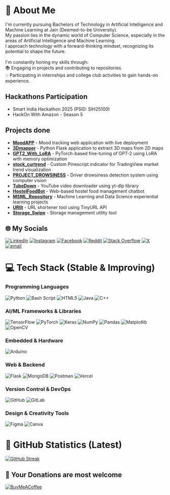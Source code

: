 # 👤 About Me
I'm currently pursuing Bachelors of Technology in Artificial Intelligence and Machine Learning at Jain (Deemed-to-be University).<br>My passion lies in the dynamic world of Computer Science, especially in the areas of Artificial Intelligence and Machine Learning.<br>I approach technology with a forward-thinking mindset, recognizing its potential to shape the future.<br><br>I'm constantly honing my skills through:<br>📚 Engaging in projects and contributing to repositories.<br>💡 Participating in internships and college club activities to gain hands-on experience.<br>

## Hackathons Participation
- Smart India Hackathon 2025 (PSID: SIH25100)
- HackOn With Amazon - Season 5

## Projects done
- [**MoodAPP**](https://github.com/heytanix/MoodAPP) - Mood tracking web application with live deployment
- [**3Dmapper**](https://github.com/heytanix/3Dmapper) - Python Flask application to extract 3D maps from 2D maps
- [**GPT2_With_LoRA**](https://github.com/heytanix/GPT2_With_LoRA) - PyTorch-based fine-tuning of GPT-2 using LoRA with memory optimization
- [**stock_curtrend**](https://github.com/heytanix/stock_curtrend) - Custom Pinescript indicator for TradingView market trend visualization
- [**PROJECT_DROWSINESS**](https://github.com/heytanix/PROJECT_DROWSINESS) - Driver drowsiness detection system using computer vision
- [**TubeDown**](https://github.com/heytanix/TubeDown) - YouTube video downloader using yt-dlp library
- [**HostelFoodBot**](https://github.com/heytanix/HostelFoodBot) - Web-based hostel food management chatbot
- [**MSML_Repository**](https://github.com/heytanix/MSML_Repository) - Machine Learning and Data Science experiential learning projects
- [**URlit**](https://github.com/heytanix/URlit) - URL shortener tool using TinyURL API
- [**Storage_Swipe**](https://github.com/heytanix/Storage_Swipe) - Storage management utility tool

## 🌐 My Socials
<!--[![Bluesky](https://img.shields.io/badge/bluesky-0285FF?style=for-the-badge&logo=bluesky&logoColor=%23FFFFFF)](https://bsky.app/profile/heytanix.bsky.social) [![Behance](https://img.shields.io/badge/Behance-1769ff?logo=behance&logoColor=white)](https://behance.net/heytanix)-->
[![LinkedIn](https://img.shields.io/badge/LinkedIn-%230077B5.svg?logo=linkedin&logoColor=white)](https://linkedin.com/in/heytanix) [![Instagram](https://img.shields.io/badge/Instagram-%23E4405F.svg?logo=Instagram&logoColor=white)](https://instagram.com/heytanix) [![Facebook](https://img.shields.io/badge/Facebook-%231877F2.svg?logo=Facebook&logoColor=white)](https://facebook.com/heytanix) [![Reddit](https://img.shields.io/badge/Reddit-%23FF4500.svg?logo=Reddit&logoColor=white)](https://reddit.com/user/heytanix) [![Stack Overflow](https://img.shields.io/badge/-Stackoverflow-FE7A16?logo=stack-overflow&logoColor=white)](https://stackoverflow.com/users/27273389) [![X](https://img.shields.io/badge/X-black.svg?logo=X&logoColor=white)](https://x.com/heytanix) [![email](https://img.shields.io/badge/Email-D14836?logo=gmail&logoColor=white)](mailto:thanish.kc@gmail.com) 
<!--[![Medium](https://img.shields.io/badge/Medium-12100E?logo=medium&logoColor=white)](https://medium.com/@heytanix) [![Pinterest](https://img.shields.io/badge/Pinterest-%23E60023.svg?logo=Pinterest&logoColor=white)](https://pinterest.com/heytanix) [![Quora](https://img.shields.io/badge/Quora-%23B92B27.svg?logo=Quora&logoColor=white)](https://quora.com/profile/Thanish-C)-->
<!--[![Twitch](https://img.shields.io/badge/Twitch-%239146FF.svg?logo=Twitch&logoColor=white)](https://twitch.tv/heytanix)-->
<!--[![YouTube](https://img.shields.io/badge/YouTube-%23FF0000.svg?logo=YouTube&logoColor=white)](https://youtube.com/@heytanix) [![Codepen](https://img.shields.io/badge/Codepen-000000?logo=codepen&logoColor=white)](https://codepen.io/heytanix)-->


# 💻 Tech Stack (Stable & Improving)
### Programming Languages
![Python](https://img.shields.io/badge/python-3670A0?style=for-the-badge&logo=python&logoColor=ffdd54)
![Bash Script](https://img.shields.io/badge/bash_script-%23121011.svg?style=for-the-badge&logo=gnu-bash&logoColor=white)
![HTML5](https://img.shields.io/badge/html5-%23E34F26.svg?style=for-the-badge&logo=html5&logoColor=white)
![Java](https://img.shields.io/badge/java-%23ED8B00.svg?style=for-the-badge&logo=openjdk&logoColor=white)
![C++](https://img.shields.io/badge/c++-%2300599C.svg?style=for-the-badge&logo=c%2B%2B&logoColor=white)

### AI/ML Frameworks & Libraries
![TensorFlow](https://img.shields.io/badge/TensorFlow-%23FF6F00.svg?style=for-the-badge&logo=TensorFlow&logoColor=white)
![PyTorch](https://img.shields.io/badge/PyTorch-%23EE4C2C.svg?style=for-the-badge&logo=PyTorch&logoColor=white)
![Keras](https://img.shields.io/badge/Keras-%23D00000.svg?style=for-the-badge&logo=Keras&logoColor=white)
![NumPy](https://img.shields.io/badge/numpy-%23013243.svg?style=for-the-badge&logo=numpy&logoColor=white)
![Pandas](https://img.shields.io/badge/pandas-%23150458.svg?style=for-the-badge&logo=pandas&logoColor=white)
![Matplotlib](https://img.shields.io/badge/Matplotlib-%23ffffff.svg?style=for-the-badge&logo=Matplotlib&logoColor=black)
![OpenCV](https://img.shields.io/badge/opencv-%23white.svg?style=for-the-badge&logo=opencv&logoColor=white)
<!--![scikit-learn](https://img.shields.io/badge/scikit--learn-%23F7931E.svg?style=for-the-badge&logo=scikit-learn&logoColor=white)-->
<!--![Scipy](https://img.shields.io/badge/SciPy-%230C55A5.svg?style=for-the-badge&logo=scipy&logoColor=%white)-->

### Embedded & Hardware
![Arduino](https://img.shields.io/badge/-Arduino-00979D?style=for-the-badge&logo=Arduino&logoColor=white)
<!--![nVIDIA](https://img.shields.io/badge/nVIDIA-%2376B900.svg?style=for-the-badge&logo=nVIDIA&logoColor=white)
![CUDA](https://img.shields.io/badge/cuda-000000.svg?style=for-the-badge&logo=nVIDIA&logoColor=green)-->

### Web & Backend
![Flask](https://img.shields.io/badge/flask-%23000.svg?style=for-the-badge&logo=flask&logoColor=white)
![MongoDB](https://img.shields.io/badge/MongoDB-%234ea94b.svg?style=for-the-badge&logo=mongodb&logoColor=white)
![Postman](https://img.shields.io/badge/Postman-FF6C37?style=for-the-badge&logo=postman&logoColor=white)
![Vercel](https://img.shields.io/badge/vercel-%23000000.svg?style=for-the-badge&logo=vercel&logoColor=white)

### Version Control & DevOps
<!--![Git](https://img.shields.io/badge/git-%23F05033.svg?style=for-the-badge&logo=git&logoColor=white)-->
![GitHub](https://img.shields.io/badge/github-%23121011.svg?style=for-the-badge&logo=github&logoColor=white)
![GitLab](https://img.shields.io/badge/gitlab-%23181717.svg?style=for-the-badge&logo=gitlab&logoColor=white)
<!--![GitHub Actions](https://img.shields.io/badge/github%20actions-%232671E5.svg?style=for-the-badge&logo=githubactions&logoColor=white)
![Docker](https://img.shields.io/badge/docker-%230db7ed.svg?style=for-the-badge&logo=docker&logoColor=white)-->

### Design & Creativity Tools
![Figma](https://img.shields.io/badge/figma-%23F24E1E.svg?style=for-the-badge&logo=figma&logoColor=white)
![Canva](https://img.shields.io/badge/Canva-%2300C4CC.svg?style=for-the-badge&logo=Canva&logoColor=white)
<!--![Adobe XD](https://img.shields.io/badge/Adobe%20XD-470137?style=for-the-badge&logo=Adobe%20XD&logoColor=#FF61F6)
![Adobe Illustrator](https://img.shields.io/badge/adobe%20illustrator-%23FF9A00.svg?style=for-the-badge&logo=adobe%20illustrator&logoColor=white)
![Adobe Lightroom](https://img.shields.io/badge/Adobe%20Lightroom-31A8FF.svg?style=for-the-badge&logo=Adobe%20Lightroom&logoColor=white)-->

# 📝 GitHub Statistics (Latest)
<!-- ![](https://github-readme-stats.vercel.app/api?username=heytanix&theme=dark&hide_border=true&include_all_commits=true&count_private=true)<br/> -->
<a href="https://git.io/streak-stats"><img src="https://streak-stats.demolab.com?user=heytanix&theme=dark&hide_border=true&date_format=M%20j%5B%2C%20Y%5D" alt="GitHub Streak" /></a>
<!-- ![](https://github-readme-stats.vercel.app/api/top-langs/?username=heytanix&theme=dark&hide_border=true&include_all_commits=true&count_private=true&layout=compact) -->

## 🫡 Your Donations are most welcome
[![BuyMeACoffee](https://img.shields.io/badge/Buy%20Me%20a%20Coffee-ffdd00?style=for-the-badge&logo=buy-me-a-coffee&logoColor=black)](https://buymeacoffee.com/heytanix)
